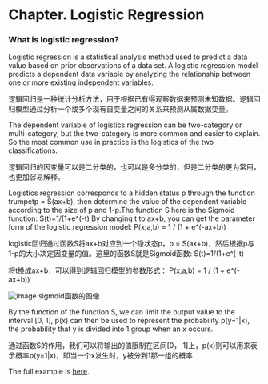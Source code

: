 # Chapter. Logistic Regression

### What is logistic regression?

Logistic regression is a statistical analysis method used to predict a data value based on prior observations of a data set. A logistic regression model predicts a dependent data variable by analyzing the relationship between one or more existing independent variables.

逻辑回归是一种统计分析方法，用于根据已有得观察数据来预测未知数据。逻辑回归模型通过分析一个或多个现有自变量之间的关系来预测从属数据变量。

The dependent variable of logistics regression can be two-category or multi-category, but the two-category is more common and easier to explain. So the most common use in practice is the logistics of the two classifications.

逻辑回归的因变量可以是二分类的，也可以是多分类的，但是二分类的更为常用，也更加容易解释。


Logistics regression corresponds to a hidden status p through the function trumpetp = S(ax+b), then determine the value of the dependent
variable according to the size of p and 1-p.The function S here is the Sigmoid function:
                                         S(t)=1/(1+e^(-t)
By changing t to ax+b, you can get the parameter form of the logistic regression model:
                                          P(x;a,b) = 1 / (1 + e^(-ax+b))

logistic回归通过函数S将ax+b对应到一个隐状态p，p = S(ax+b)，然后根据p与1-p的大小决定因变量的值。这里的函数S就是Sigmoid函数:
                                          S(t)=1/(1+e^(-t)
                                      
将t换成ax+b，可以得到逻辑回归模型的参数形式：
                                          P(x;a,b) = 1 / (1 + e^(-ax+b))

![image](https://github.com/SciEvan/TensorFlow.NET/blob/master/docs/source/sigmoid.png)
                          sigmoid函数的图像

By the function of the function S, we can limit the output value to the interval [0, 1],
p(x) can then be used to represent the probability p(y=1|x), the probability that y is divided into 1 group when an x occurs.

通过函数S的作用，我们可以将输出的值限制在区间[0， 1]上，p(x)则可以用来表示概率p(y=1|x)，即当一个x发生时，y被分到1那一组的概率


The full example is [here](https://github.com/SciSharp/TensorFlow.NET/blob/master/test/TensorFlowNET.Examples/LogisticRegression.cs).
